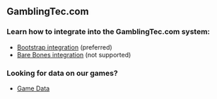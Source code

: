 ## GamblingTec.com

### Learn how to integrate into the GamblingTec.com system:
* [Bootstrap integration](/lobby-bootstrap) (preferred)
* [Bare Bones integration](/lobby-barebones) (not supported)

### Looking for data on our games?
* [Game Data](/games)